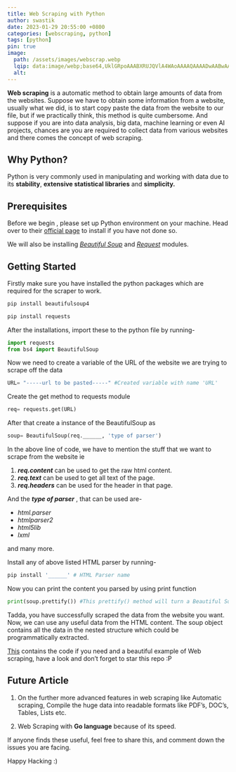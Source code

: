 ```yaml
---
title: Web Scraping with Python
author: swastik
date: 2023-01-29 20:55:00 +0800
categories: [webscraping, python]
tags: [python]
pin: true
image:
  path: /assets/images/webscrap.webp
  lqip: data:image/webp;base64,UklGRpoAAABXRUJQVlA4WAoAAAAQAAAADwAABwAAQUxQSDIAAAARL0AmbZurmr57yyIiqE8oiG0bejIYEQTgqiDA9vqnsUSI6H+oAERp2HZ65qP/VIAWAFZQOCBCAAAA8AEAnQEqEAAIAAVAfCWkAALp8sF8rgRgAP7o9FDvMCkMde9PK7euH5M1m6VWoDXf2FkP3BqV0ZYbO6NA/VFIAAAA
  alt:
---
```


**Web scraping** is a automatic method to obtain large amounts of data from the websites. Suppose we have to obtain some information from a website, usually what we did, is to start copy paste the data from the website to our file, but if we practically think, this method is quite cumbersome. And suppose if you are into data analysis, big data, machine learning or even AI projects, chances are you are required to collect data from various websites and there comes the concept of web scraping.

## Why Python?
Python is very commonly used in manipulating and working with data due to its **stability**, **extensive statistical libraries** and **simplicity.**
## Prerequisites
Before we begin , please set up Python environment on your machine. Head over to their [official page](https://www.python.org/downloads/) to install if you have not done so.

We will also be installing *[Beautiful Soup](https://www.crummy.com/software/BeautifulSoup/bs4/doc/)* and *[Request](https://pypi.org/project/requests/)* modules.

## Getting Started
Firstly make sure you have installed the python packages which are required for the scraper to work.
```python
pip install beautifulsoup4
```
```python
pip install requests
```
After the installations, import these to the python file by running-
```python
import requests
from bs4 import BeautifulSoup
```
Now we need to create a variable of the URL of the website we are trying to scrape off the data
```python
URL= "-----url to be pasted-----" #Created variable with name 'URL'
```
Create the get method to requests module
```python
req= requests.get(URL)
```
After that create a instance of the BeautifulSoup as
```python
soup= BeautifulSoup(req.______, 'type of parser')
```
In the above line of code, we have to mention the stuff that we want to scrape from the website ie
1. ***req.content*** can be used to get the raw html content.
2. ***req.text*** can be used to get all text of the page.
3. ***req.headers*** can be used for the header in that page.

And the ***type of parser*** , that can be used are-
* *html.parser*
* *htmlparser2*
* *html5lib*
* *lxml*

and many more.

Install any of above listed HTML parser by running-
```python
pip install '______' # HTML Parser name 
```
Now you can print the content you parsed by using print function
```python
print(soup.prettify()) #This prettify() method will turn a Beautiful Soup parse tree into a nicely formatted Unicode string.
```
Tadda, you have successfully scraped the data from the website you want. Now, we can use any useful data from the HTML content. The soup object contains all the data in the nested structure which could be programmatically extracted.

[This](https://github.com/swastkk/web-scraper) contains the code if you need and a beautiful example of Web scraping, have a look and don’t forget to star this repo :P

## Future Article 
1. On the further more advanced features in web scraping like Automatic scraping, Compile the huge data into readable formats like PDF’s, DOC’s, Tables, Lists etc.

2. Web Scraping with **Go language** because of its speed.

If anyone finds these useful, feel free to share this, and comment down the issues you are facing.

Happy Hacking :)